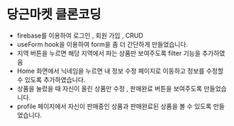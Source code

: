 # 당근마켓 클론코딩

- firebase를 이용하여 로그인 , 회원 가입 , CRUD 
- useForm hook을 이용하여 form을 좀 더 간단하게 만들었습니다.
- 지역 버튼을 누르면 해당 지역에서 파는 상품만 보여주도록 filter 기능을 추가하였음
- Home 화면에서 닉네임을 누르면 내 정보 수정 페이지로 이동하고 정보를 수정할 수 있도록 추가하였습니다.
- 상품을 눌렀을 때 자신이 올린 상품만 수정 , 판매완료 버튼을 보여주도록 만들었습니다.
- profile 페이지에서 자신이 판매중인 상품과 판매완료된 상품을 볼 수 있도록 만들었습니다.